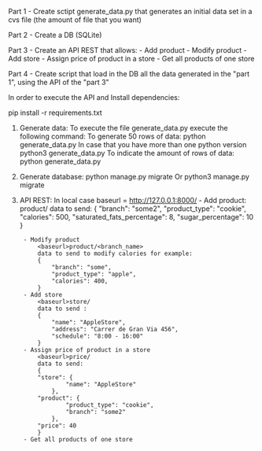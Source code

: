 Part 1
    - Create sctipt generate_data.py that generates an initial data set in a cvs file (the amount of file that you want)


Part 2
    - Create a DB (SQLite)  

Part 3
    - Create an API REST that allows:
        - Add product
        - Modify product
        - Add store
        - Assign price of product in a store
        - Get all products of one store


Part 4
    - Create script that load in the DB all the data generated in the "part 1", using the API of the "part 3"




In order to execute the API and 
Install dependencies:

pip install -r requirements.txt

1) Generate data:
    To execute the file generate_data.py execute the following command:
        To generate 50 rows of data:
            python generate_data.py <amount of csv files that I want to generate>
            In case that you have more than one python version
            python3 generate_data.py <amount of csv files that I want to generate> 
        To indicate the amount of rows of data:
            python generate_data.py <amount of csv files that I want to generate> <amount of data to generate>


2) Generate database:
    python manage.py migrate
    Or python3 manage.py migrate


3) API REST:
    In local case baseurl =  http://127.0.0.1:8000/
        - Add product:
            <baseurl>product/
            data to send:
            {
                "branch": "some2",
                "product_type": "cookie",
                "calories": 500,
                "saturated_fats_percentage": 8,
                "sugar_percentage": 10
            }

        - Modify product
            <baseurl>product/<branch_name>
            data to send to modify calories for example:
            {
                "branch": "some",
                "product_type": "apple",
                "calories": 400,
            }
        - Add store
            <baseurl>store/
            data to send :
            {
                "name": "AppleStore",
                "address": "Carrer de Gran Via 456",
                "schedule": "8:00 - 16:00"
            }
        - Assign price of product in a store
            <baseurl>price/
            data to send:
            {
            "store": {
                    "name": "AppleStore"
                },
            "product": {
                    "product_type": "cookie",
                    "branch": "some2"
                },
            "price": 40
            }
        - Get all products of one store